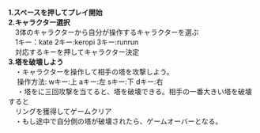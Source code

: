 **1.スペースを押してプレイ開始**  
**2.キャラクター選択**  
　3体のキャラクターから自分が操作するキャラクターを選ぶ  
  　1キー：kate 2キー:keropi 3キー:runrun  
　対応するキーを押してキャラクター決定  
**3.塔を破壊しよう**  
　・キャラクターを操作して相手の塔を攻撃しよう。  
  　  操作方法: wキー:上 aキー:左 sキー:下 dキー:右  
 　 ・塔をに三回攻撃を当てると、塔を破壊できる。相手の一番大きい塔を破壊すると  
   　リングを獲得してゲームクリア  
  　・もし途中で自分側の塔が破壊されたら、ゲームオーバーとなる。  
 
